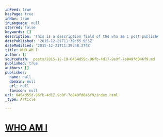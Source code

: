 ```yaml
---
inFeed: true
hasPage: true
inNav: true
inLanguage: null
starred: false
keywords: []
description: 'This is a description field of the who am I post published to homepage , page, and navigation selections.'
datePublished: '2015-12-21T11:39:55.955Z'
dateModified: '2015-12-21T11:39:48.374Z'
title: WHO AM I
author: []
sourcePath: _posts/2015-12-10-6454d55d-96fb-4d17-9e0f-7e849fd046f9.md
published: true
authors: []
publisher:
  name: null
  domain: null
  url: null
  favicon: null
url: 6454d55d-96fb-4d17-9e0f-7e849fd046f9/index.html
_type: Article

---
```

# [WHO AM I][0]

[0]: http://about.me/kevin.p.russell